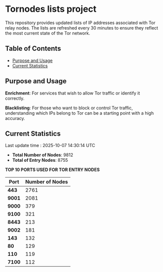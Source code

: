 # Tornodes lists project

This repository provides updated lists of IP addresses associated with Tor relay nodes. The lists are refreshed every 30 minutes to ensure they reflect the most current state of the Tor network.

## Table of Contents

- [Purpose and Usage](#purpose-and-usage)
- [Current Statistics](#current-statistics)


## Purpose and Usage

**Enrichment**: For services that wish to allow Tor traffic or identify it correctly.

**Blacklisting**: For those who want to block or control Tor traffic, understanding which IPs belong to Tor can be a starting point with a high accuracy.

## Current Statistics

Last update time : 2025-10-07 14:30:14 UTC

- **Total Number of Nodes**: 9812
- **Total of Entry Nodes**: 8755

**TOP 10 PORTS USED FOR TOR ENTRY NODES**

| **Port** | **Number of Nodes** |
|------|-----------------|
| **443**   | 2761  |
| **9001**   | 2081  |
| **9000**   | 379  |
| **9100**   | 321  |
| **8443**   | 213  |
| **9002**   | 181  |
| **143**   | 132  |
| **80**   | 129  |
| **110**   | 119  |
| **7100**   | 112  |

